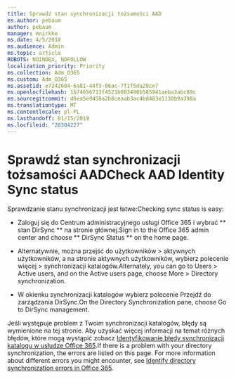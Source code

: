 ```yaml
---
title: Sprawdź stan synchronizacji tożsamości AAD
ms.author: pebaum
author: pebaum
manager: mnirkhe
ms.date: 4/5/2018
ms.audience: Admin
ms.topic: article
ROBOTS: NOINDEX, NOFOLLOW
localization_priority: Priority
ms.collection: Adm_O365
ms.custom: Adm_O365
ms.assetid: e7242604-6a81-44f3-86ac-7f1f5da29ce7
ms.openlocfilehash: 1b74656713f4521b083490b585941aeba3abc89c
ms.sourcegitcommit: d6ea5e9458a2b8ceaab3ac4bd483e1130b9a398a
ms.translationtype: MT
ms.contentlocale: pl-PL
ms.lasthandoff: 01/15/2019
ms.locfileid: "28304227"
---
```

# <a name="check-aad-identity-sync-status"></a><span data-ttu-id="50ed7-102">Sprawdź stan synchronizacji tożsamości AAD</span><span class="sxs-lookup"><span data-stu-id="50ed7-102">Check AAD Identity Sync status</span></span>

<span data-ttu-id="50ed7-103">Sprawdzanie stanu synchronizacji jest łatwe:</span><span class="sxs-lookup"><span data-stu-id="50ed7-103">Checking sync status is easy:</span></span> 
  
- <span data-ttu-id="50ed7-104">Zaloguj się do Centrum administracyjnego usługi Office 365 i wybrać \*\* stan DirSync \*\* na stronie głównej.</span><span class="sxs-lookup"><span data-stu-id="50ed7-104">Sign in to the Office 365 admin center and choose \*\* DirSync Status \*\* on the home page.</span></span> 
    
- <span data-ttu-id="50ed7-105">Alternatywnie, można przejść do użytkowników \> aktywnych użytkowników, a na stronie aktywnych użytkowników, wybierz polecenie więcej \> synchronizacji katalogów.</span><span class="sxs-lookup"><span data-stu-id="50ed7-105">Alternately, you can go to Users \> Active users, and on the Active users page, choose More \> Directory synchronization.</span></span>
    
- <span data-ttu-id="50ed7-106">W okienku synchronizacji katalogów wybierz polecenie Przejdź do zarządzania DirSync.</span><span class="sxs-lookup"><span data-stu-id="50ed7-106">On the Directory Synchronization pane, choose Go to DirSync management.</span></span> 
    
<span data-ttu-id="50ed7-p101">Jeśli występuje problem z Twoim synchronizacji katalogów, błędy są wymienione na tej stronie. Aby uzyskać więcej informacji na temat różnych błędów, które mogą wystąpić zobacz [Identyfikowanie błędy synchronizacji katalogu w usłudze Office 365](https://support.office.com/article/b4fc07a5-97ea-4ca6-9692-108acab74067).</span><span class="sxs-lookup"><span data-stu-id="50ed7-p101">If there is a problem with your directory synchronization, the errors are listed on this page. For more information about different errors you might encounter, see [Identify directory synchronization errors in Office 365](https://support.office.com/article/b4fc07a5-97ea-4ca6-9692-108acab74067).</span></span>
  

